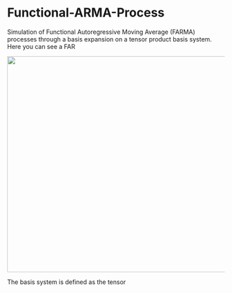 # Functional-ARMA-Process
Simulation of Functional Autoregressive Moving Average (FARMA) processes through a basis expansion on a tensor product basis system.
Here you can see a FAR

<img src="https://github.com/Niccolo-Ajroldi/Functional-ARMA-Process/blob/main/Pics/FAR.gif" width="900" height="500" />

The basis system is defined as the tensor 
